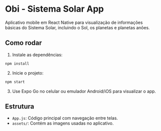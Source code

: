# Obi - Sistema Solar App

Aplicativo mobile em React Native para visualização de informações básicas do Sistema Solar, incluindo o Sol, os planetas e planetas anões.

## Como rodar

1. Instale as dependências:
```bash
npm install
```

2. Inicie o projeto:
```bash
npm start
```

3. Use Expo Go no celular ou emulador Android/iOS para visualizar o app.

## Estrutura

- `App.js`: Código principal com navegação entre telas.
- `assets/`: Contém as imagens usadas no aplicativo.
